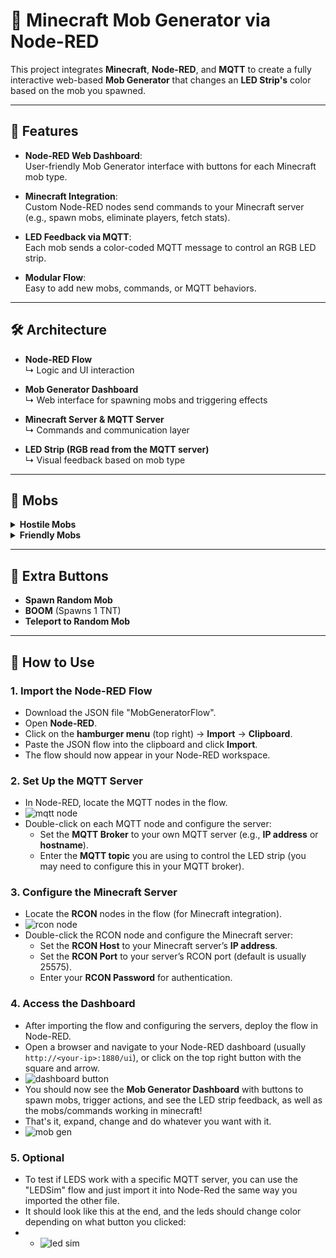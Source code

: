 # 🧱 Minecraft Mob Generator via Node-RED
This project integrates **Minecraft**, **Node-RED**, and **MQTT** to create a fully interactive web-based **Mob Generator** that changes an **LED Strip's** color based on the mob you spawned.

---

## 🚀 Features

- **Node-RED Web Dashboard**:  
  User-friendly Mob Generator interface with buttons for each Minecraft mob type.

- **Minecraft Integration**:  
  Custom Node-RED nodes send commands to your Minecraft server (e.g., spawn mobs, eliminate players, fetch stats).

- **LED Feedback via MQTT**:  
  Each mob sends a color-coded MQTT message to control an RGB LED strip.

- **Modular Flow**:  
  Easy to add new mobs, commands, or MQTT behaviors.

---

## 🛠️ Architecture

- **Node-RED Flow**  
  ↳ Logic and UI interaction

- **Mob Generator Dashboard**  
  ↳ Web interface for spawning mobs and triggering effects

- **Minecraft Server & MQTT Server**  
  ↳ Commands and communication layer

- **LED Strip (RGB read from the MQTT server)**  
  ↳ Visual feedback based on mob type

---

## 👾 Mobs

<details>
  <summary><strong>Hostile Mobs</strong></summary>
  
  - Blaze  
  - Creeper  
  - Zombie  
  - Skeleton  
  - Wither Skeleton  
  - Spider  
  - Witch  
  - Enderman

</details>

<details>
  <summary><strong>Friendly Mobs</strong></summary>
  
  - Cow  
  - Chicken  
  - Pig  
  - Sheep
  
</details>

---

## 🎉 Extra Buttons

- **Spawn Random Mob**  
- **BOOM** (Spawns 1 TNT)  
- **Teleport to Random Mob**

---

## 📝 How to Use

### 1. Import the Node-RED Flow
- Download the JSON file "MobGeneratorFlow".
- Open **Node-RED**.
- Click on the **hamburger menu** (top right) → **Import** → **Clipboard**.
- Paste the JSON flow into the clipboard and click **Import**.
- The flow should now appear in your Node-RED workspace.

### 2. Set Up the MQTT Server
- In Node-RED, locate the MQTT nodes in the flow.
-  ![mqtt node](https://private-user-images.githubusercontent.com/125493371/443660937-e7a806be-ff9a-49c4-87eb-b68c045413de.png?jwt=eyJhbGciOiJIUzI1NiIsInR5cCI6IkpXVCJ9.eyJpc3MiOiJnaXRodWIuY29tIiwiYXVkIjoicmF3LmdpdGh1YnVzZXJjb250ZW50LmNvbSIsImtleSI6ImtleTUiLCJleHAiOjE3NDc3MjE4NTAsIm5iZiI6MTc0NzcyMTU1MCwicGF0aCI6Ii8xMjU0OTMzNzEvNDQzNjYwOTM3LWU3YTgwNmJlLWZmOWEtNDljNC04N2ViLWI2OGMwNDU0MTNkZS5wbmc_WC1BbXotQWxnb3JpdGhtPUFXUzQtSE1BQy1TSEEyNTYmWC1BbXotQ3JlZGVudGlhbD1BS0lBVkNPRFlMU0E1M1BRSzRaQSUyRjIwMjUwNTIwJTJGdXMtZWFzdC0xJTJGczMlMkZhd3M0X3JlcXVlc3QmWC1BbXotRGF0ZT0yMDI1MDUyMFQwNjEyMzBaJlgtQW16LUV4cGlyZXM9MzAwJlgtQW16LVNpZ25hdHVyZT1hOTcyNjMyY2Y2NzU2MTdjYWIzM2ZkNmI2N2Y3YWVhNTkyNjc1MWRjNjEwYzcxZjAwMmIzNzZhY2ZmY2UxMTU2JlgtQW16LVNpZ25lZEhlYWRlcnM9aG9zdCJ9.Tr53ByEM0R5E7HdxaqnvJtyLYCSd5ut2KTM9J4YfR9I)
- Double-click on each MQTT node and configure the server:
  - Set the **MQTT Broker** to your own MQTT server (e.g., **IP address** or **hostname**).
  - Enter the **MQTT topic** you are using to control the LED strip (you may need to configure this in your MQTT broker).

### 3. Configure the Minecraft Server
- Locate the **RCON** nodes in the flow (for Minecraft integration).
-  ![rcon node](https://private-user-images.githubusercontent.com/125493371/443660969-6728e20f-4e68-4769-b632-7fbe12bd3981.png?jwt=eyJhbGciOiJIUzI1NiIsInR5cCI6IkpXVCJ9.eyJpc3MiOiJnaXRodWIuY29tIiwiYXVkIjoicmF3LmdpdGh1YnVzZXJjb250ZW50LmNvbSIsImtleSI6ImtleTUiLCJleHAiOjE3NDc3MjE5NDksIm5iZiI6MTc0NzcyMTY0OSwicGF0aCI6Ii8xMjU0OTMzNzEvNDQzNjYwOTY5LTY3MjhlMjBmLTRlNjgtNDc2OS1iNjMyLTdmYmUxMmJkMzk4MS5wbmc_WC1BbXotQWxnb3JpdGhtPUFXUzQtSE1BQy1TSEEyNTYmWC1BbXotQ3JlZGVudGlhbD1BS0lBVkNPRFlMU0E1M1BRSzRaQSUyRjIwMjUwNTIwJTJGdXMtZWFzdC0xJTJGczMlMkZhd3M0X3JlcXVlc3QmWC1BbXotRGF0ZT0yMDI1MDUyMFQwNjE0MDlaJlgtQW16LUV4cGlyZXM9MzAwJlgtQW16LVNpZ25hdHVyZT1hMDJjYWFlMmI5YmM5MjA2MzVjOGIzNzA2Y2I4OGI2NmQ0NDU1YjA1MmU5NDIxY2QzYTRhMGQzODgyZGJmYWRlJlgtQW16LVNpZ25lZEhlYWRlcnM9aG9zdCJ9.0MO__2XTL9Qps7OS6OwezmFFd3sLBwFX9FiHjWVrrAI)
- Double-click the RCON node and configure the Minecraft server:
  - Set the **RCON Host** to your Minecraft server’s **IP address**.
  - Set the **RCON Port** to your server’s RCON port (default is usually 25575).
  - Enter your **RCON Password** for authentication.

### 4. Access the Dashboard
- After importing the flow and configuring the servers, deploy the flow in Node-RED.
- Open a browser and navigate to your Node-RED dashboard (usually `http://<your-ip>:1880/ui`), or click on the top right button with the square and arrow.
-  ![dashboard button](https://private-user-images.githubusercontent.com/125493371/443661002-4df8b141-266f-4727-b1f4-0e008e423299.png?jwt=eyJhbGciOiJIUzI1NiIsInR5cCI6IkpXVCJ9.eyJpc3MiOiJnaXRodWIuY29tIiwiYXVkIjoicmF3LmdpdGh1YnVzZXJjb250ZW50LmNvbSIsImtleSI6ImtleTUiLCJleHAiOjE3NDc3MjE5NDksIm5iZiI6MTc0NzcyMTY0OSwicGF0aCI6Ii8xMjU0OTMzNzEvNDQzNjYxMDAyLTRkZjhiMTQxLTI2NmYtNDcyNy1iMWY0LTBlMDA4ZTQyMzI5OS5wbmc_WC1BbXotQWxnb3JpdGhtPUFXUzQtSE1BQy1TSEEyNTYmWC1BbXotQ3JlZGVudGlhbD1BS0lBVkNPRFlMU0E1M1BRSzRaQSUyRjIwMjUwNTIwJTJGdXMtZWFzdC0xJTJGczMlMkZhd3M0X3JlcXVlc3QmWC1BbXotRGF0ZT0yMDI1MDUyMFQwNjE0MDlaJlgtQW16LUV4cGlyZXM9MzAwJlgtQW16LVNpZ25hdHVyZT1iY2EwOWEwOWZiZTNjMGQzOTlmNjZlZmYwODUwNGFjNzg4ZGVjZTI0NjJhMTYwZTY0ZDcwYjJlY2JjNzY3ZmQ5JlgtQW16LVNpZ25lZEhlYWRlcnM9aG9zdCJ9.bhyzJ2bvFzevxbZ4L3tduuOWJKDDu5aWHnXNUUOkiNI)
- You should now see the **Mob Generator Dashboard** with buttons to spawn mobs, trigger actions, and see the LED strip feedback, as well as the mobs/commands working in minecraft!
- That's it, expand, change and do whatever you want with it.
- ![mob gen](https://private-user-images.githubusercontent.com/125493371/445461698-2b219568-c993-437c-898e-e2a9a1176032.png?jwt=eyJhbGciOiJIUzI1NiIsInR5cCI6IkpXVCJ9.eyJpc3MiOiJnaXRodWIuY29tIiwiYXVkIjoicmF3LmdpdGh1YnVzZXJjb250ZW50LmNvbSIsImtleSI6ImtleTUiLCJleHAiOjE3NDc3MjM5ODgsIm5iZiI6MTc0NzcyMzY4OCwicGF0aCI6Ii8xMjU0OTMzNzEvNDQ1NDYxNjk4LTJiMjE5NTY4LWM5OTMtNDM3Yy04OThlLWUyYTlhMTE3NjAzMi5wbmc_WC1BbXotQWxnb3JpdGhtPUFXUzQtSE1BQy1TSEEyNTYmWC1BbXotQ3JlZGVudGlhbD1BS0lBVkNPRFlMU0E1M1BRSzRaQSUyRjIwMjUwNTIwJTJGdXMtZWFzdC0xJTJGczMlMkZhd3M0X3JlcXVlc3QmWC1BbXotRGF0ZT0yMDI1MDUyMFQwNjQ4MDhaJlgtQW16LUV4cGlyZXM9MzAwJlgtQW16LVNpZ25hdHVyZT1lMGQwM2Y0ZTNmOGRkMjMyYWFmNjcyZTQ3M2Y0ZTZjOWMwY2NlYmE2MzZmYjdkY2RlYWNkNDgyZjE1NTZlNGJiJlgtQW16LVNpZ25lZEhlYWRlcnM9aG9zdCJ9.-bhPoFrntLozcq7hjkijjmOsGVndLGz53H-VlxllVWA)

### 5. Optional
- To test if LEDS work with a specific MQTT server, you can use the "LEDSim" flow and just import it into Node-Red the same way you imported the other file.
- It should look like this at the end, and the leds should change color depending on what button you clicked:
- -  ![led sim](https://private-user-images.githubusercontent.com/125493371/445461570-d143e080-3060-4265-a687-07e0f29f969b.png?jwt=eyJhbGciOiJIUzI1NiIsInR5cCI6IkpXVCJ9.eyJpc3MiOiJnaXRodWIuY29tIiwiYXVkIjoicmF3LmdpdGh1YnVzZXJjb250ZW50LmNvbSIsImtleSI6ImtleTUiLCJleHAiOjE3NDc3MjM5ODgsIm5iZiI6MTc0NzcyMzY4OCwicGF0aCI6Ii8xMjU0OTMzNzEvNDQ1NDYxNTcwLWQxNDNlMDgwLTMwNjAtNDI2NS1hNjg3LTA3ZTBmMjlmOTY5Yi5wbmc_WC1BbXotQWxnb3JpdGhtPUFXUzQtSE1BQy1TSEEyNTYmWC1BbXotQ3JlZGVudGlhbD1BS0lBVkNPRFlMU0E1M1BRSzRaQSUyRjIwMjUwNTIwJTJGdXMtZWFzdC0xJTJGczMlMkZhd3M0X3JlcXVlc3QmWC1BbXotRGF0ZT0yMDI1MDUyMFQwNjQ4MDhaJlgtQW16LUV4cGlyZXM9MzAwJlgtQW16LVNpZ25hdHVyZT1hNmE3MjNhNTIxZWYzYjUwYTdlZjQxNTE2MGFmOTdlMDM0NmJlZTAzY2RhZmExNWRhOTIwYzMyNjFiNGFlZDU0JlgtQW16LVNpZ25lZEhlYWRlcnM9aG9zdCJ9.dEllsHdt1_8B8qhxt-c1N_0NyUrwavHexRzgzcBjKWY)
